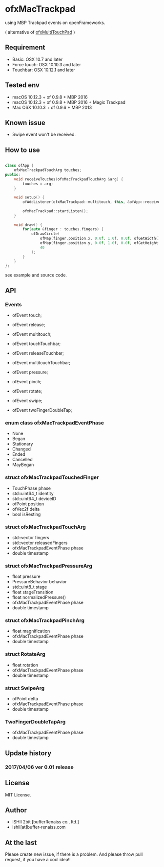 # ofxMacTrackpad

using MBP Trackpad events on openFrameworks.

( alternative of [ofxMultiTouchPad](https://github.com/jens-a-e/ofxMultiTouchPad) )

## Requirement

* Basic: OSX 10.7 and later
* Force touch: OSX 10.10.3 and later
* Touchbar: OSX 10.12.1 and later

## Tested env

* macOS 10.12.3 + of 0.9.8 + MBP 2016
* macOS 10.12.3 + of 0.9.8 + MBP 2016 + Magic Trackpad
* Mac OSX 10.10.3 + of 0.9.6 + MBP 2013

## Known issue

* Swipe event won't be received.

## How to use

```cpp

class ofApp {
	ofxMacTrackpadTouchArg touches;
public:
	void receiveTouches(ofxMacTrackpadTouchArg &arg) {
		touches = arg;
	}
	
	void setup() {
		ofAddListener(ofxMacTrackpad::multitouch, this, &ofApp::receiveTouches);
		
		ofxMacTrackpad::startListen();
	}
	
	void draw() {
		for(auto &finger : touches.fingers) {
			ofDrawCircle(
				ofMap(finger.position.x, 0.0f, 1.0f, 0.0f, ofGetWidth()),
				ofMap(finger.position.y, 0.0f, 1.0f, 0.0f, ofGetHeight()),
				40
			);
		}
	}
};

```

see example and source code.

## API

### Events

* ofEvent<TouchedFinger> touch;
* ofEvent<TouchedFinger> release;
* ofEvent<TouchArg> multitouch;

* ofEvent<TouchedFinger> touchTouchbar;
* ofEvent<TouchedFinger> releaseTouchbar;
* ofEvent<TouchArg> multitouchTouchbar;

* ofEvent<PressureArg> pressure;
* ofEvent<PinchArg> pinch;
* ofEvent<RotateArg> rotate;
* ofEvent<SwipeArg> swipe;
* ofEvent<TwoFingerDoubleTapArg> twoFingerDoubleTap;

### enum class ofxMacTrackpadEventPhase

* None
* Began
* Stationary
* Changed
* Ended
* Cancelled
* MayBegan

### struct ofxMacTrackpadTouchedFinger

* TouchPhase phase
* std::uint64_t identity
* std::uint64_t deviceID
* ofPoint position
* ofVec2f delta
* bool isResting

### struct ofxMacTrackpadTouchArg

* std::vector<ofxMacTrackpadTouchedFinger> fingers
* std::vector<ofxMacTrackpadTouchedFinger> releasedFingers
* ofxMacTrackpadEventPhase phase
* double timestamp

### struct ofxMacTrackpadPressureArg

* float pressure
* PressureBehavior behavior
* std::uint8_t stage
* float stageTransition
* float normalizedPressure()
* ofxMacTrackpadEventPhase phase
* double timestamp

### struct ofxMacTrackpadPinchArg

* float magnification
* ofxMacTrackpadEventPhase phase
* double timestamp

### struct RotateArg

* float rotation
* ofxMacTrackpadEventPhase phase
* double timestamp

### struct SwipeArg

* ofPoint delta
* ofxMacTrackpadEventPhase phase
* double timestamp

### TwoFingerDoubleTapArg

* ofxMacTrackpadEventPhase phase
* double timestamp

## Update history

### 2017/04/06 ver 0.01 release

## License

MIT License.

## Author

- ISHII 2bit [bufferRenaiss co., ltd.]
- ishii[at]buffer-renaiss.com

## At the last

Please create new issue, if there is a problem. And please throw pull request, if you have a cool idea!!
